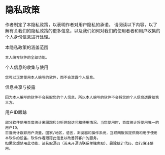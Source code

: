 # 隐私政策

作者制定了本隐私政策，以表明作者对用户隐私的承诺。 请阅读以下内容，以了解有关我们的隐私政策的更多信息，以及我们如何对我们的使用者者和用户收集的个人身份信息进行处理。


 本隐私政策的涵盖范围

    本人编写软件的全部功能。

个人信息的收集与使用

    您可以正常使用本人编写的软件，而不会泄露个人信息。

信息共享与披露

    因为本人编写的软件不会获取您的个人信息，所以本人编写的软件不会将您的个人信息透露给第三方。

用户ID跟踪

    部分软件使用百度统计来跟踪和分析网站访问和使用情况。当您使用时，百度统计将使用唯一的用户ID。
    百度统计跟踪用户流量，国家/地区，语言，浏览器和操作系统，互联网服务提供商和用于使用本软件的设备。软件作者跟踪此信息以改善其客户的服务。
    如果您想禁用此功能，请获取源码（若未开源请联系单独索取），删除统计代码，自行编译使用。
